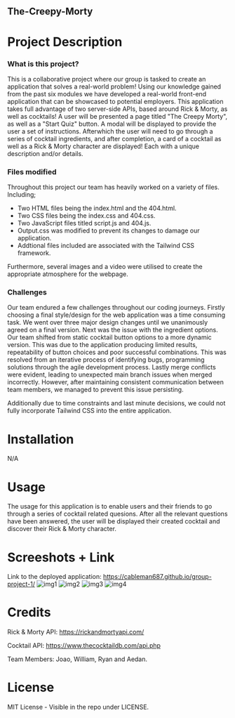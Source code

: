 ## The-Creepy-Morty

# Project Description
### What is this project?
This is a collaborative project where our group is tasked to create an application that solves a real-world problem! Using our knowledge gained from the past six modules we have developed a real-world front-end application that can be showcased to potential employers. This application takes full advantage of two server-side APIs, based around Rick & Morty, as well as cocktails! A user will be presented a page titled "The Creepy Morty", as well as a "Start Quiz" button. A modal will be displayed to provide the user a set of instructions. Afterwhich the user will need to go through a series of cocktail ingredients, and after completion, a card of a cocktail as well as a Rick & Morty character are displayed! Each with a unique description and/or details. 

### Files modified
Throughout this project our team has heavily worked on a variety of files. Including;
- Two HTML files being the index.html and the 404.html.
- Two CSS files being the index.css and 404.css.
- Two JavaScript files titled script.js and 404.js.
- Output.css was modified to prevent its changes to damage our application. 
- Addtional files included are associated with the Tailwind CSS framework.

Furthermore, several images and a video were utilised to create the appropriate atmosphere for the webpage. 

### Challenges
Our team endured a few challenges throughout our coding journeys. Firstly choosing a final style/design for the web application was a time consuming task. We went over three major design changes until we unanimously agreed on a final version. Next was the issue with the ingredient options. Our team shifted from static cocktail button options to a more dynamic version. This was due to the application producing limited results, repeatability of button choices and poor successful combinations. This was resolved from an iterative process of identifying bugs, programming solutions through the agile development process. Lastly merge conflicts were evident, leading to unexpected main branch issues when merged incorrectly. However, after maintaining consistent communication between team members, we managed to prevent this issue persisting. 

Additionally due to time constraints and last minute decisions, we could not fully incorporate Tailwind CSS into the entire application. 

# Installation
N/A

# Usage
The usage for this application is to enable users and their friends to go through a series of cocktail related quesions. After all the relevant questions have been answered, the user will be displayed their created cocktail and discover their Rick & Morty character.

# Screeshots + Link
Link to the deployed application: https://cableman687.github.io/group-project-1/
![img1](https://user-images.githubusercontent.com/114898970/211573590-cfbf366a-b223-4ec1-b1d1-c7da7da69abe.png)
![img2](https://user-images.githubusercontent.com/114898970/211573601-bee5e563-9699-4591-95d9-3b94adcec118.png)
![img3](https://user-images.githubusercontent.com/114898970/211573606-6e41bee4-934d-4ab5-8041-5652a0e56f6c.png)
![img4](https://user-images.githubusercontent.com/114898970/211573611-a8b8a532-6bc0-4c5b-9abd-9aad4ee63661.png)

# Credits
Rick & Morty API: https://rickandmortyapi.com/

Cocktail API: https://www.thecocktaildb.com/api.php

Team Members: Joao, William, Ryan and Aedan.

# License
MIT License - Visible in the repo under LICENSE.
